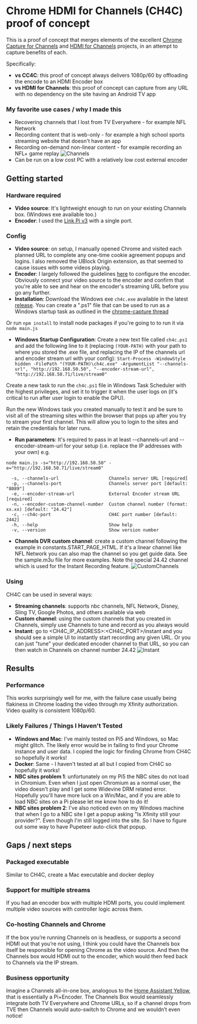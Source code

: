 # Chrome HDMI for Channels (CH4C) proof of concept

This is a proof of concept that merges elements of the excellent [Chrome Capture for Channels](https://github.com/fancybits/chrome-capture-for-channels) and [HDMI for Channels](https://github.com/tmm1/androidhdmi-for-channels) projects, in an attempt to capture benefits of each.

Specifically:
* **vs CC4C**: this proof of concept always delivers 1080p/60 by offloading the encode to an HDMI Encoder box
* **vs HDMI for Channels**: this proof of concept can capture from any URL with no dependency on the site having an Android TV app

### My favorite use cases / why I made this
* Recovering channels that I lost from TV Everywhere - for example NFL Network
* Recording content that is web-only - for example a high school sports streaming website that doesn't have an app
* Recording on-demand non-linear content - for example recording an NFL+ game replay
![Channels](https://github.com/user-attachments/assets/05306ac8-df2c-4f37-b29a-35a47d0dba19)
* Can be run on a low cost PC with a relatively low cost external encoder

## Getting started

### Hardware required
* **Video source**: It's lightweight enough to run on your existing Channels box.  (Windows exe available too.)
* **Encoder**: I used the [Link Pi v3](https://a.co/d/76zJF9U) with a single port.

### Config
* **Video source**: on setup, I manually opened Chrome and visited each planned URL to complete any one-time cookie agreement popups and logins. I also removed the UBlock Origin extension, as that seemed to cause issues with some videos playing.
* **Encoder**: I largely followed the guidelines [here](https://community.getchannels.com/t/linkpi-encoder-family/38860/4) to configure the encoder. Obviously connect your video source to the encoder and confirm that you're able to see and hear on the encoder's streaming URL before you go any further.
* **Installation**:
Download the Windows exe `ch4c.exe` available in the latest [release](https://github.com/dravenst/CH4C/releases). You can create a ".ps1" file that can be used to run as a Windows startup task as outlined in the [chrome-capture thread](https://community.getchannels.com/t/chrome-capture-for-channels/36667/130)

Or run `npm install` to install node packages if you're going to to run it via `node main.js`

* **Windows Startup Configuration**:
Create a new text file called `ch4c.ps1` and add the following line to it (replacing `(YOUR-PATH)` with your path to where you stored the .exe file, and replacing the IP of the channels url and encoder stream url with your config):
`Start-Process -WindowStyle hidden -FilePath "(YOUR-PATH)\ch4c.exe" -ArgumentList "--channels-url", "http://192.168.50.50", "--encoder-stream-url", "http://192.168.50.71/live/stream0"`

Create a new task to run the `ch4c.ps1` file in Windows Task Scheduler with the highest privileges, and set it to trigger it when the user logs on (it's critical to run after user login to enable the GPU).

Run the new Windows task you created manually to test it and be sure to visit all of the streaming sites within the browser that pops up after you try to stream your first channel.  This will allow you to login to the sites and retain the credentials for later runs. 

* **Run parameters**: 
It's required to pass in at least --channels-url and --encoder-stream-url for your setup (i.e. replace the IP addresses with your own) 
e.g.
```
node main.js -s="http://192.168.50.50" -e="http://192.168.50.71/live/stream0"

  -s, --channels-url                   Channels server URL [required]
  -p, --channels-port                  Channels server port [default: "8089"]
  -e, --encoder-stream-url             External Encoder stream URL [required]
  -n, --encoder-custom-channel-number  Custom channel number (format: xx.xx) [default: "24.42"]
  -c, --ch4c-port                      CH4C port number [default: 2442]
  -h, --help                           Show help        
  -v, --version                        Show version number
```

* **Channels DVR custom channel**: create a custom channel following the example in constants.START_PAGE_HTML. If it's a linear channel like NFL Network you can also map the channel so you get guide data. See the sample.m3u file for more examples. Note the special 24.42 channel which is used for the Instant Recording feature.
![CustomChannels](https://github.com/user-attachments/assets/840526e5-3cef-4cd2-95c5-50ac12a32fc9)

### Using
CH4C can be used in several ways:
* **Streaming channels**: supports nbc channels, NFL Network, Disney, Sling TV, Google Photos, and others available via web
* **Custom channel**: using the custom channels that you created in Channels, simply use Channels to tune and record as you always would
* **Instant**: go to <CH4C_IP_ADDRESS>:<CH4C_PORT>/instant and you should see a simple UI to instantly start recording any given URL. Or you can just "tune" your dedicated encoder channel to that URL, so you can then watch in Channels on channel number 24.42
![Instant](https://github.com/user-attachments/assets/2e527984-4c09-45f7-84dc-fc39b65e893d)

## Results

### Performance
This works surprisingly well for me, with the failure case usually being flakiness in Chrome loading the video through my Xfinity authorization. Video quality is consistent 1080p/60.

### Likely Failures / Things I Haven't Tested
* **Windows and Mac**: I've mainly tested on Pi5 and Windows, so Mac might glitch. The likely error would be in failing to find your Chrome instance and user data. I copied the logic for finding Chrome from CH4C so hopefully it works!
* **Docker**: Same - I haven't tested at all but I copied from CH4C so hopefully it works!
* **NBC sites problem 1**: unfortunately on my Pi5 the NBC sites do not load in Chromium. Even when I just open Chromium as a normal user, the video doesn't play and I get some Widevine DRM related error. Hopefully you'll have more luck on a Win/Mac, and if you are able to load NBC sites on a Pi please let me know how to do it!
* **NBC sites problem 2**: I've also noticed even on my Windows machine that when I go to a NBC site I get a popup asking "Is Xfinity still your provider?". Even though I'm still logged into the site. So I have to figure out some way to have Pupeteer auto-click that popup.

## Gaps / next steps
### Packaged executable
Similar to CH4C, create a Mac executable and docker deploy
### Support for multiple streams
If you had an encoder box with multiple HDMI ports, you could implement multiple video sources with controller logic across them.
### Co-hosting Channels and Chrome
If the box you’re running Channels on is headless, or supports a second HDMI out that you’re not using, I think you could have the Channels box itself be responsible for opening Chrome as the video source. And then the Channels box would HDMI out to the encoder, which would then feed back to Channels via the IP stream.
### Business opportunity
Imagine a Channels all-in-one box, analogous to the [Home Assistant Yellow](https://www.home-assistant.io/yellow/), that is essentially a Pi+Encoder. The Channels Box would seamlessly integrate both TV Everywhere and Chrome URLs, so if a channel drops from TVE then Channels would auto-switch to Chrome and we wouldn’t even notice!